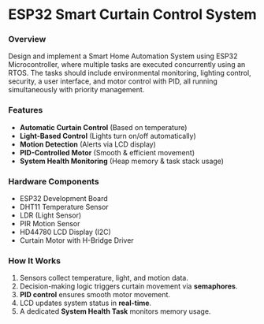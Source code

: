# ESP32 Smart Curtain Control System

### Overview
Design and implement a Smart Home Automation System using ESP32 Microcontroller, where multiple tasks are executed concurrently using an RTOS. The tasks should include environmental monitoring, lighting control, security, a user interface, and motor control with PID, all running simultaneously with priority management.

### Features
-  **Automatic Curtain Control** (Based on temperature)
-  **Light-Based Control** (Lights turn on/off automatically)
-  **Motion Detection** (Alerts via LCD display)
-  **PID-Controlled Motor** (Smooth & efficient movement)
-  **System Health Monitoring** (Heap memory & task stack usage)

### Hardware Components
- ESP32 Development Board
- DHT11 Temperature Sensor
- LDR (Light Sensor)
- PIR Motion Sensor
- HD44780 LCD Display (I2C)
- Curtain Motor with H-Bridge Driver

### How It Works
1. Sensors collect temperature, light, and motion data.
2. Decision-making logic triggers curtain movement via **semaphores**.
3. **PID control** ensures smooth motor movement.
4. LCD updates system status in **real-time**.
5. A dedicated **System Health Task** monitors memory usage.

